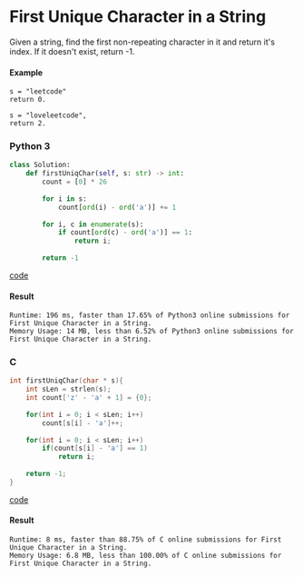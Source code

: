 # First Unique Character in a String
Given a string, find the first non-repeating character in it and return it's index. If it doesn't exist, return -1.

#### Example 
```
s = "leetcode"
return 0.

s = "loveleetcode",
return 2.
```

### Python 3
```python
class Solution:
    def firstUniqChar(self, s: str) -> int:
        count = [0] * 26
        
        for i in s:
            count[ord(i) - ord('a')] += 1
            
        for i, c in enumerate(s):
            if count[ord(c) - ord('a')] == 1:
                return i;
            
        return -1
```
[code](Python%203/387.py)

#### Result
```
Runtime: 196 ms, faster than 17.65% of Python3 online submissions for First Unique Character in a String.
Memory Usage: 14 MB, less than 6.52% of Python3 online submissions for First Unique Character in a String.
```

### C
```C
int firstUniqChar(char * s){
    int sLen = strlen(s);
    int count['z' - 'a' + 1] = {0};
    
    for(int i = 0; i < sLen; i++)
        count[s[i] - 'a']++;
    
    for(int i = 0; i < sLen; i++)
        if(count[s[i] - 'a'] == 1)
            return i;
    
    return -1;
}
```
[code](C/387.c)

#### Result
```
Runtime: 8 ms, faster than 88.75% of C online submissions for First Unique Character in a String.
Memory Usage: 6.8 MB, less than 100.00% of C online submissions for First Unique Character in a String.
```
